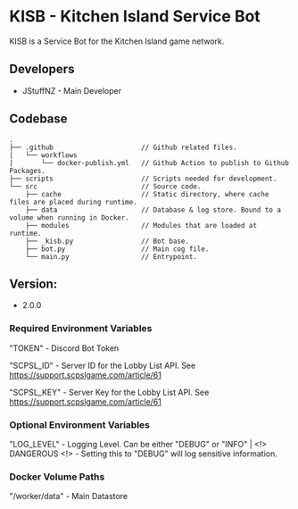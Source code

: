 # KISB - Kitchen Island Service Bot

KISB is a Service Bot for the Kitchen Island game network.

## Developers
- JStuffNZ - Main Developer


## Codebase

```
.
├── .github                      // Github related files.
|   └── workflows
|       └── docker-publish.yml   // Github Action to publish to Github Packages.
├── scripts                      // Scripts needed for development.
└── src                          // Source code.
    ├── cache                    // Static directory, where cache files are placed during runtime.
    ├── data                     // Database & log store. Bound to a volume when running in Docker.
    ├── modules                  // Modules that are loaded at runtime.
    ├── _kisb.py                 // Bot base.
    ├── bot.py                   // Main cog file.
    └── main.py                  // Entrypoint.
```

## Version: 
- 2.0.0

### Required Environment Variables
"TOKEN" - Discord Bot Token

"SCPSL_ID" - Server ID for the Lobby List API. See https://support.scpslgame.com/article/61

"SCPSL_KEY" - Server Key for the Lobby List API. See https://support.scpslgame.com/article/61

### Optional Environment Variables
"LOG_LEVEL" - Logging Level. Can be either "DEBUG" or "INFO" | <!> DANGEROUS <!> - Setting this to "DEBUG" will log sensitive information.

### Docker Volume Paths
"/worker/data" - Main Datastore
